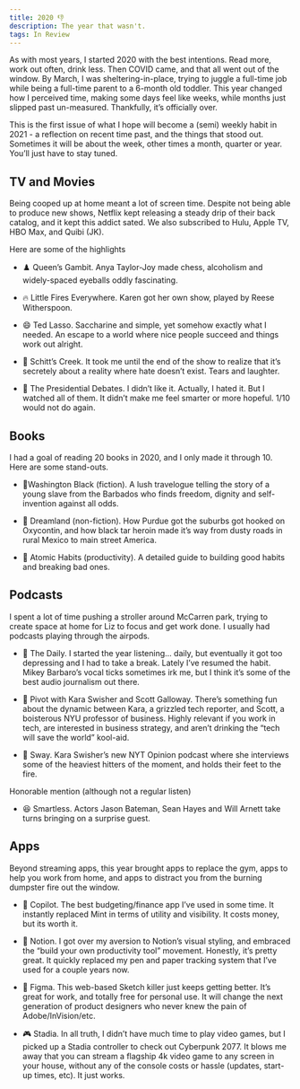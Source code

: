 ```yaml
---
title: 2020 👎
description: The year that wasn't.
tags: In Review
---
```


As with most years, I started 2020 with the best intentions. Read more, work out often, drink less. Then COVID came, and that all went out of the window. By March, I was sheltering-in-place, trying to juggle a full-time job while being a full-time parent to a 6-month old toddler. This year changed how I perceived time, making some days feel like weeks, while months just slipped past un-measured. Thankfully, it’s officially over.

This is the first issue of what I hope will become a (semi) weekly habit in 2021 - a reflection on recent time past, and the things that stood out. Sometimes it will be about the week, other times a month, quarter or year. You’ll just have to stay tuned.

## TV and Movies

Being cooped up at home meant a lot of screen time. Despite not being able to produce new shows, Netflix kept releasing a steady drip of their back catalog, and it kept this addict sated. We also subscribed to Hulu, Apple TV, HBO Max, and Quibi (JK).

Here are some of the highlights

- ♟️ Queen’s Gambit. Anya Taylor-Joy made chess, alcoholism and widely-spaced eyeballs oddly fascinating.

- 🔥 Little Fires Everywhere. Karen got her own show, played by Reese Witherspoon.

- 😄 Ted Lasso. Saccharine and simple, yet somehow exactly what I needed. An escape to a world where nice people succeed and things work out alright.

- 💩 Schitt’s Creek. It took me until the end of the show to realize that it’s secretely about a reality where hate doesn’t exist. Tears and laughter.

- 👴 The Presidential Debates. I didn’t like it. Actually, I hated it. But I watched all of them. It didn’t make me feel smarter or more hopeful. 1/10 would not do again.

## Books

I had a goal of reading 20 books in 2020, and I only made it through 10. Here are some stand-outs.

- 🎈Washington Black (fiction). A lush travelogue telling the story of a young slave from the Barbados who finds freedom, dignity and self-invention against all odds.

- 💉 Dreamland (non-fiction). How Purdue got the suburbs got hooked on Oxycontin, and how black tar heroin made it’s way from dusty roads in rural Mexico to main street America.

- 💭 Atomic Habits (productivity). A detailed guide to building good habits and breaking bad ones.

## Podcasts

I spent a lot of time pushing a stroller around McCarren park, trying to create space at home for Liz to focus and get work done. I usually had podcasts playing through the airpods.

- 📰 The Daily. I started the year listening… daily, but eventually it got too depressing and I had to take a break. Lately I’ve resumed the habit. Mikey Barbaro’s vocal ticks sometimes irk me, but I think it’s some of the best audio journalism out there.

- 📍 Pivot with Kara Swisher and Scott Galloway. There’s something fun about the dynamic between Kara, a grizzled tech reporter, and Scott, a boisterous NYU professor of business. Highly relevant if you work in tech, are interested in business strategy, and aren’t drinking the “tech will save the world” kool-aid.

- 💃 Sway. Kara Swisher’s new NYT Opinion podcast where she interviews some of the heaviest hitters of the moment, and holds their feet to the fire.

Honorable mention (although not a regular listen)

- 😆 Smartless. Actors Jason Bateman, Sean Hayes and Will Arnett take turns bringing on a surprise guest.

## Apps

Beyond streaming apps, this year brought apps to replace the gym, apps to help you work from home, and apps to distract you from the burning dumpster fire out the window.

- 💸 Copilot. The best budgeting/finance app I’ve used in some time. It instantly replaced Mint in terms of utility and visibility. It costs money, but its worth it.

- 📖 Notion. I got over my aversion to Notion’s visual styling, and embraced the “build your own productivity tool” movement. Honestly, it’s pretty great. It quickly replaced my pen and paper tracking system that I’ve used for a couple years now.

- 🎨 Figma. This web-based Sketch killer just keeps getting better. It’s great for work, and totally free for personal use. It will change the next generation of product designers who never knew the pain of Adobe/InVision/etc.

- 🎮 Stadia. In all truth, I didn’t have much time to play video games, but I picked up a Stadia controller to check out Cyberpunk 2077. It blows me away that you can stream a flagship 4k video game to any screen in your house, without any of the console costs or hassle (updates, start-up times, etc). It just works.

